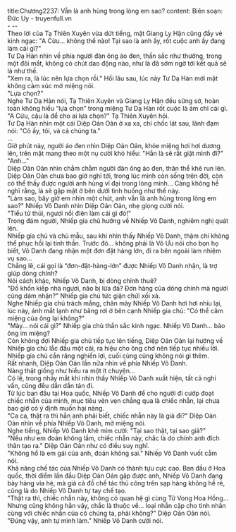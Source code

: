 title:Chương2237: Vẫn là anh hùng trong lòng em sao?
content:
Biên soạn: Đức Uy - truyenfull.vn<br>- --<br>Theo lời của Tạ Thiên Xuyên vừa dứt tiếng, mặt Giang Ly Hận cũng đầy vẻ kinh ngạc: "A Cửu... không thể nào! Tại sao là anh ấy, rốt cuộc anh ấy đang làm cái gì?"<br>Tư Dạ Hàn nhìn về phía người đàn ông áo đen, thần sắc như thường, trong một đôi mắt, không có chút dao động nào, như là đã sớm ngờ tới kết quả sẽ là như thế.<br>"Xem ra, là lúc nên lựa chọn rồi." Hồi lâu sau, lúc này Tư Dạ Hàn mới mặt không cảm xúc mở miệng nói.<br>"Lựa chọn?"<br>Nghe Tư Dạ Hàn nói, Tạ Thiên Xuyên và Giang Ly Hận đều sững sờ, hoàn toàn không hiểu “lựa chọn” trong miệng Tư Dạ Hàn rốt cuộc là ám chỉ cái gì.<br>"A Cửu, cậu là để cho ai lựa chọn?" Tạ Thiên Xuyên hỏi.<br>Tư Dạ Hàn nhìn một cái Diệp Oản Oản ở xa xa, chỉ chốc lát sau, lãnh đạm nói: "Cô ấy, tôi, và cả chúng ta."<br>...<br>Giờ phút này, người áo đen nhìn Diệp Oản Oản, khóe miệng hơi hơi dương lên, trên mặt mang theo một nụ cười khó hiểu: "Hẳn là sẽ rất giật mình đi?"<br>"Anh..."<br>Diệp Oản Oản nhìn chằm chằm người đàn ông áo đen, thân thể khẽ run lên.<br>Diệp Oản Oản chưa bao giờ nghĩ tới, trong lúc mình còn sống trên đời, còn có thể thấy được người anh hùng vĩ đại trong lòng mình... Càng không hề nghĩ rằng, là sẽ gặp mặt ở bên dưới tình huống như thế này.<br>"Làm sao, bây giờ em nhìn một chút, anh vẫn là anh hùng trong lòng em sao?" Nhiếp Vô Danh nhìn Diệp Oản Oản, nhẹ giọng cười nói.<br>"Tiểu tử thúi, ngươi nổi điên làm cái gì đó!"<br>Trong đám người, Nhiếp gia chủ hướng về Nhiếp Vô Danh, nghiêm nghị quát lên.<br>Nhiếp gia chủ và chủ mẫu, sau khi nhìn thấy Nhiếp Vô Danh, thậm chí không thể phục hồi lại tinh thần. Trước đó... không phải là Vô Ưu nói cho bọn họ biết, Vô Danh đang nhận một đơn đặt hàng lớn, đi ra bên ngoài làm nhiệm vụ sao...<br>Chẳng lẽ, cái gọi là “đơn-đặt-hàng-lớn” được Nhiếp Vô Danh nhận, là trợ giúp dòng chính?<br>Nói cách khác, Nhiếp Vô Danh, bị dòng chính thuê?<br>"Đồ khốn kiếp nhà ngươi, não bị lừa đá? Đơn hàng của dòng chính mà ngươi cũng dám nhận?" Nhiếp gia chủ tức giận chửi xối xả.<br>Nghe Nhiếp gia chủ trách mắng, chân mày Nhiếp Vô Danh hơi hơi nhíu lại, lúc này, ánh mắt lạnh như băng rơi ở bên cạnh Nhiếp gia chủ: "Có thể câm miệng của ông lại không?"<br>"Mày... nói cái gì?" Nhiếp gia chủ thần sắc kinh ngạc. Nhiếp Vô Danh... bảo ông im miệng?<br>Còn không đợi Nhiếp gia chủ tiếp tục lên tiếng, Diệp Oản Oản lại hướng về Nhiếp gia chủ lắc đầu một cái, ra hiệu cho ông chớ nên tiếp tục nhiều lời.<br>Nhiếp gia chủ cắn răng nghiến lợi, cuối cùng cũng không nói gì thêm.<br>Rất nhanh, Diệp Oản Oản lần nữa nhìn về phía Nhiếp Vô Danh.<br>Nàng thật giống như hiểu ra một ít chuyện...<br>Có lẽ, trong nháy mắt khi nhìn thấy Nhiếp Vô Danh xuất hiện, tất cả nghi vấn, cũng đều dần dần tản đi.<br>Từ lúc ban đầu tại Hoa quốc, Nhiếp Vô Danh để cho người đi cướp đoạt chiếc nhẫn của mình, mục tiêu vẻn vẹn chẳng qua là chiếc nhẫn, lại chưa bao giờ có ý định muốn hại nàng.<br>"Ca ca, thật ra thì hẳn anh phải biết, chiếc nhẫn này là giả đi?" Diệp Oản Oản nhìn về phía Nhiếp Vô Danh, mở miệng nói.<br>Nghe tiếng, Nhiếp Vô Danh khẽ mỉm cười: "Tại sao thật, tại sao giả?"<br>"Nếu như em đoán không lầm, chiếc nhẫn này, chắc là do chính anh đích thân tạo ra." Diệp Oản Oản như có điều suy nghĩ.<br>"Không hổ là em gái của anh, đoán không sai." Nhiếp Vô Danh vuốt cằm nói.<br>Khả năng chế tác của Nhiếp Vô Danh có thành tựu cực cao. Ban đầu ở Hoa quốc, thời điểm lần đầu Diệp Oản Oản gặp được anh, Nhiếp Vô Danh đang bày hàng vỉa hè, mà giá cả đồ chế tác thủ công trên sạp hàng không hề rẻ, cũng là do Nhiếp Vô Danh tự tay chế tạo.<br>"Thật ra thì, chiếc nhẫn này, không có quan hệ gì cùng Tử Vong Hoa Hồng... Nhưng cũng không hẳn vậy, chắc là thuộc về... loại nhẫn cặp cho tình nhân cùng với chiếc nhẫn của cô chúng ta, phải không?" Diệp Oản Oản nói.<br>"Đúng vậy, anh tự mình làm." Nhiếp Vô Danh cười nói.